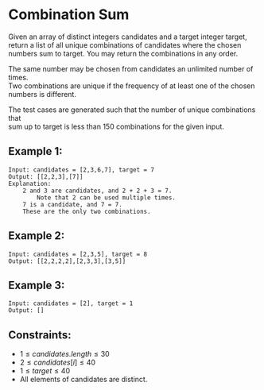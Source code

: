 # Combination Sum

Given an array of distinct integers candidates and a target integer target,  
return a list of all unique combinations of candidates where the chosen  
numbers sum to target. You may return the combinations in any order.

The same number may be chosen from candidates an unlimited number of times.  
Two combinations are unique if the
frequency
of at least one of the chosen numbers is different.

The test cases are generated such that the number of unique combinations that  
sum up to target is less than 150 combinations for the given input.

 

## Example 1:

    Input: candidates = [2,3,6,7], target = 7
    Output: [[2,2,3],[7]]
    Explanation:
        2 and 3 are candidates, and 2 + 2 + 3 = 7. 
            Note that 2 can be used multiple times.
        7 is a candidate, and 7 = 7.
        These are the only two combinations.

## Example 2:

    Input: candidates = [2,3,5], target = 8
    Output: [[2,2,2,2],[2,3,3],[3,5]]
    
## Example 3:

    Input: candidates = [2], target = 1
    Output: []
    
 

## Constraints:

* $1 \le candidates.length \le 30$
* $2 \le candidates[i] \le 40$
* $1 \le target \le 40$
* All elements of candidates are distinct.

